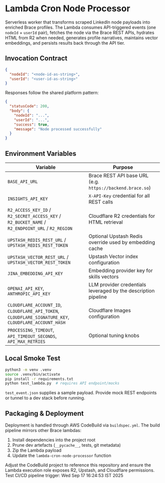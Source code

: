 # Lambda Cron Node Processor

Serverless worker that transforms scraped LinkedIn node payloads into enriched Brace profiles. The Lambda consumes API-triggered events (one `nodeId` + `userId` pair), fetches the node via the Brace REST APIs, hydrates HTML from R2 when needed, generates profile narratives, maintains vector embeddings, and persists results back through the API tier.

## Invocation Contract

```json
{
  "nodeId": "<node-id-as-string>",
  "userId": "<user-id-as-string>"
}
```

Responses follow the shared platform pattern:

```json
{
  "statusCode": 200,
  "body": {
    "nodeId": "...",
    "userId": "...",
    "success": true,
    "message": "Node processed successfully"
  }
}
```

## Environment Variables

| Variable | Purpose |
|----------|---------|
| `BASE_API_URL` | Brace REST API base URL (e.g. `https://backend.brace.so`) |
| `INSIGHTS_API_KEY` | `X-API-Key` credential for all REST calls |
| `R2_ACCESS_KEY_ID` / `R2_SECRET_ACCESS_KEY` / `R2_BUCKET_NAME` / `R2_ENDPOINT_URL` / `R2_REGION` | Cloudflare R2 credentials for HTML retrieval |
| `UPSTASH_REDIS_REST_URL` / `UPSTASH_REDIS_REST_TOKEN` | Optional Upstash Redis override used by embedding cache |
| `UPSTASH_VECTOR_REST_URL` / `UPSTASH_VECTOR_REST_TOKEN` | Upstash Vector index configuration |
| `JINA_EMBEDDING_API_KEY` | Embedding provider key for skills vectors |
| `OPENAI_API_KEY`, `ANTHROPIC_API_KEY` | LLM provider credentials leveraged by the description pipeline |
| `CLOUDFLARE_ACCOUNT_ID`, `CLOUDFLARE_API_TOKEN`, `CLOUDFLARE_SIGNATURE_KEY`, `CLOUDFLARE_ACCOUNT_HASH` | Cloudflare Images configuration |
| `PROCESSING_TIMEOUT`, `API_TIMEOUT_SECONDS`, `API_MAX_RETRIES` | Optional tuning knobs |

## Local Smoke Test

```bash
python3 -m venv .venv
source .venv/bin/activate
pip install -r requirements.txt
python test_lambda.py  # requires API endpoint/mocks
```

`test_event.json` supplies a sample payload. Provide mock REST endpoints or tunnel to a dev stack before running.

## Packaging & Deployment

Deployment is handled through AWS CodeBuild via `buildspec.yml`. The build pipeline mirrors other Brace lambdas:

1. Install dependencies into the project root
2. Prune dev artefacts (`__pycache__`, tests, git metadata)
3. Zip the Lambda payload
4. Update the `lambda-cron-node-processor` function

Adjust the CodeBuild project to reference this repository and ensure the Lambda execution role exposes R2, Upstash, and Cloudflare permissions.
Test CI/CD pipeline trigger: Wed Sep 17 16:24:53 IST 2025

